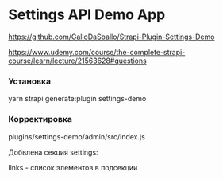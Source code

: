 # Settings API Demo App

https://github.com/GalloDaSballo/Strapi-Plugin-Settings-Demo  

https://www.udemy.com/course/the-complete-strapi-course/learn/lecture/21563628#questions


### Установка 
yarn strapi generate:plugin settings-demo

### Корректировка
plugins/settings-demo/admin/src/index.js

Добвлена секция  settings:

links - список элементов в подсекции
